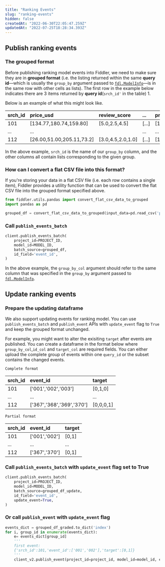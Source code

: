 ```yaml
---
title: "Ranking Events"
slug: "ranking-events"
hidden: false
createdAt: "2022-06-30T22:05:47.259Z"
updatedAt: "2022-07-25T18:28:34.393Z"
---
```

Publish ranking events
----------------------

### The grouped format

Before publishing ranking model events into Fiddler, we need to make sure they are in **grouped format** (i.e. the listing returned within the same **query id**—which is usually the `group_by` argument passed to [`fdl.ModelInfo`](/reference/fdlmodelinfo)—is in the same row with other cells as lists). The first row in the example below indicates there are 3 items returned by **query id**(`srch_id'` in the table) 1. 

Below is an example of what this might look like.

| srch_id | price_usd                 | review_score      | ...   | prediction              | target    |
| :------ | :------------------------ | :---------------- | :---- | :---------------------- | --------- |
| 101     | [134.77,180.74,159.80]    | [5.0,2.5,4.5]     | [...] | [1.97, 0.84,-0.69]      | [1,0,0]   |
| ...     | ...                       |                   | ...   | ...                     | ...       |
| 112     | [26.00,51.00,205.11,73.2] | [3.0,4.5,2.0,1.0] | [...] | [10.75,8.41,-0.23,-3.2] | [0,1,0,0] |

In the above example, `srch_id` is the name of our `group_by` column, and the other columns all contain lists corresponding to the given group.

### How can I convert a flat CSV file into this format?

If you're storing your data in a flat CSV file (i.e. each row contains a single item), Fiddler provides a utility function that can be used to convert the flat CSV file into the grouped format specified above. 

```python
from fiddler.utils.pandas import convert_flat_csv_data_to_grouped
import pandas as pd

grouped_df = convert_flat_csv_data_to_grouped(input_data=pd.read_csv('path/to/ranking_events.csv'), group_by_col='srch_id')
```

### Call `publish_events_batch`

```python
client.publish_events_batch(
    project_id=PROJECT_ID,
    model_id=MODEL_ID,
    batch_source=grouped_df,
  	id_field='event_id',
)
```

In the above example, the `group_by_col` argument should refer to the same column that was specified in the `group_by` argument passed to [`fdl.ModelInfo`](/reference/fdlmodelinfo).

Update ranking events
---------------------

### Prepare the updating dataframe

We also support updating events for ranking model. You can use `publish_events_batch` and `publish_event` APIs with `update_event` flag to `True` and keep the grouped format unchanged.

For example, you might want to alter the exisiting `target` after events are published. You can create a dataframe in the format below where `group_by_col`,`id_col` and `target_col` are required fields. You can either upload the complete group of events within one `query_id` or the subset contains the changed events.

`Complete format`

| srch_id | event_id                  | target    |
| :------ | :------------------------ | :-------- |
| 101     | ['001','002','003']       | [0,1,0]   |
| ...     | ...                       | ...       |
| 112     | ['367','368','369','370'] | [0,0,0,1] |

`Partial format`

| srch_id | event_id      | target |
| :------ | :------------ | :----- |
| 101     | ['001','002'] | [0,1]  |
| ...     | ...           | ...    |
| 112     | ['367','370'] | [0,1]  |

### Call `publish_events_batch` with `update_event` flag set to True

```python Python
client.publish_events_batch(
    project_id=PROJECT_ID,
    model_id=MODEL_ID,
    batch_source=grouped_df_update,
  	id_field='event_id',
  	update_event=True,
)
```



### Or call `publish_event` with `update_event` flag

```python Python
events_dict = grouped_df_graded.to_dict('index')
for i, group_id in enumerate(events_dict):
    e= events_dict[group_id]
    '''
    first event:
    {'srch_id':101,'event_id':['001','002'],'target':[0,1]}
    '''
    client_v2.publish_event(project_id=project_id, model_id=model_id, event=e, update_event=True, event_id=str(e['event_id']))
```